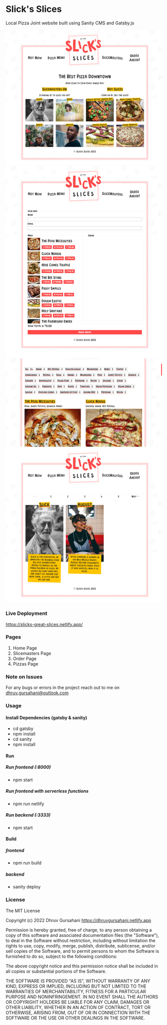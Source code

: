 # Slick's Slices

Local Pizza Joint website built using Sanity CMS and Gatsby.js

![Home Screen](/app_ss/home.png?raw=true)
![Order Screen](/app_ss/order.png?raw=true)
![Pizza Page](/app_ss/pizza.png?raw=true)
![Slicemasters Page](/app_ss/slicemasters.png?raw=true)

### Live Deployment

https://slicks-great-slices.netlify.app/

### Pages

1. Home Page
2. Slicemasters Page
3. Order Page
4. Pizzas Page

### Note on Issues

For any bugs or errors in the project reach out to me on dhruv.gursahani@outlook.com

### Usage

#### Install Dependencies (gatsby & sanity)

- cd gatsby
- npm install
- cd sanity
- npm install

#### Run

##### Run frontend (:8000)

- npm start

##### Run frontend with serverless functions

- npm run netlify

##### Run backend (:3333)

- npm start

#### Build

##### frontend

- npm run build

##### backend

- sanity deploy

### License

The MIT License

Copyright (c) 2022 Dhruv Gursahani https://dhruvgursahani.netlify.app

Permission is hereby granted, free of charge, to any person obtaining a copy of this software and associated documentation files (the "Software"), to deal in the Software without restriction, including without limitation the rights to use, copy, modify, merge, publish, distribute, sublicense, and/or sell copies of the Software, and to permit persons to whom the Software is furnished to do so, subject to the following conditions:

The above copyright notice and this permission notice shall be included in all copies or substantial portions of the Software.

THE SOFTWARE IS PROVIDED "AS IS", WITHOUT WARRANTY OF ANY KIND, EXPRESS OR IMPLIED, INCLUDING BUT NOT LIMITED TO THE WARRANTIES OF MERCHANTABILITY, FITNESS FOR A PARTICULAR PURPOSE AND NONINFRINGEMENT. IN NO EVENT SHALL THE AUTHORS OR COPYRIGHT HOLDERS BE LIABLE FOR ANY CLAIM, DAMAGES OR OTHER LIABILITY, WHETHER IN AN ACTION OF CONTRACT, TORT OR OTHERWISE, ARISING FROM, OUT OF OR IN CONNECTION WITH THE SOFTWARE OR THE USE OR OTHER DEALINGS IN THE SOFTWARE.
